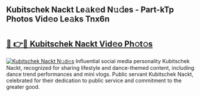 ## Kubitschek Nackt Le𝚊k𝚎d N𝚞𝚍es - Part-kTp Photos Vid𝚎o Le𝚊ks Tnx6n

# <h2><a href="http://fb8p45.evod.top/?m=Kubitschek+Nackt">🔗 👉🔴 Kubitschek Nackt Vid𝚎o Ph𝚘t𝚘s</a></h2>

[![Kubitschek Nackt N𝚞d𝚎s](https://i.imgur.com/8V9OHl7.gif)](http://fb8p45.evod.top/?m=Kubitschek+Nackt)
Influential social media personality Kubitschek Nackt, recognized for sharing lifestyle and dance-themed content, including dance trend performances and mini vlogs. Public servant Kubitschek Nackt, celebrated for their dedication to public service and commitment to the greater good. 
